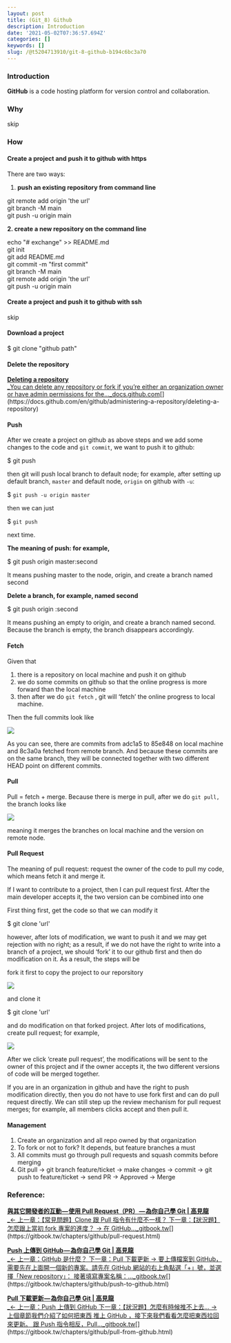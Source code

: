 ```yaml
---
layout: post
title: (Git_8) Github
description: Introduction
date: '2021-05-02T07:36:57.694Z'
categories: []
keywords: []
slug: /@t5204713910/git-8-github-b194c6bc3a70
---
```


### Introduction

**GitHub** is a code hosting platform for version control and collaboration.

### Why

skip

### How

#### Create a project and push it to github with https

There are two ways:

1.  **push an existing repository from command line**

git remote add origin 'the url'  
git branch -M main  
git push -u origin main

**2\. create a new repository on the command line**

echo "# exchange" >> README.md  
git init  
git add README.md  
git commit -m "first commit"  
git branch -M main  
git remote add origin 'the url'  
git push -u origin main

#### Create a project and push it to github with ssh

skip

#### Download a project

$ git clone "github path"

#### Delete the repository

[**Deleting a repository**  
_You can delete any repository or fork if you’re either an organization owner or have admin permissions for the…_docs.github.com](https://docs.github.com/en/github/administering-a-repository/deleting-a-repository "https://docs.github.com/en/github/administering-a-repository/deleting-a-repository")[](https://docs.github.com/en/github/administering-a-repository/deleting-a-repository)

#### Push

After we create a project on github as above steps and we add some changes to the code and `git commit`, we want to push it to github:

$ git push

then git will push local branch to default node; for example, after setting up default branch, `master` and default node, `origin` on github with `-u`:

$ `git push -u origin master`

then we can just

$ `git push`

next time.

**The meaning of push: for example,**

$ git push origin master:second

It means pushing master to the node, origin, and create a branch named second

**Delete a branch, for example, named second**

$ git push origin :second

It means pushing an empty to origin, and create a branch named second. Because the branch is empty, the branch disappears accordingly.

#### Fetch

Given that

1.  there is a repository on local machine and push it on github
2.  we do some commits on github so that the online progress is more forward than the local machine
3.  then after we do `git fetch` , git will ‘fetch’ the online progress to local machine.

Then the full commits look like

![](/Users/chenyongzhe/coding/practice_not_for_github/javascript_practice/medium-to-markdown/medium-export/posts/md_1623056197395/img/1__O1mKn3HJE8CLwy6iti1__qQ.png)

As you can see, there are commits from adc1a5 to 85e848 on local machine and 8c3a0a fetched from remote branch. And because these commits are on the same branch, they will be connected together with two different HEAD point on different commits.

#### Pull

Pull = fetch + merge. Because there is merge in pull, after we do `git pull,` the branch looks like

![](/Users/chenyongzhe/coding/practice_not_for_github/javascript_practice/medium-to-markdown/medium-export/posts/md_1623056197395/img/1__Q1oyPGHGAvu07__OS9IRb9A.png)

meaning it merges the branches on local machine and the version on remote node.

#### Pull Request

The meaning of pull request: request the owner of the code to pull my code, which means fetch it and merge it.

If I want to contribute to a project, then I can pull request first. After the main developer accepts it, the two version can be combined into one

First thing first, get the code so that we can modify it

$ git clone 'url'

however, after lots of modification, we want to push it and we may get rejection with no right; as a result, if we do not have the right to write into a branch of a project, we should ‘fork’ it to our github first and then do modification on it. As a result, the steps will be

fork it first to copy the project to our reporsitory

![](/Users/chenyongzhe/coding/practice_not_for_github/javascript_practice/medium-to-markdown/medium-export/posts/md_1623056197395/img/1__lgHVlwAZmL0dvgF622BD4A.png)

and clone it

$ git clone 'url'

and do modification on that forked project. After lots of modifications, create pull request; for example,

![](/Users/chenyongzhe/coding/practice_not_for_github/javascript_practice/medium-to-markdown/medium-export/posts/md_1623056197395/img/1__VcZSbSXXzCImMp0GnE5GfA.png)

After we click ‘create pull request’, the modifications will be sent to the owner of this project and if the owner accepts it, the two different versions of code will be merged together.

If you are in an organization in github and have the right to push modification directly, then you do not have to use fork first and can do pull request directly. We can still step up the review mechanism for pull request merges; for example, all members clicks accept and then pull it.

#### Management

1.  Create an organization and all repo owned by that organization
2.  To fork or not to fork? It depends, but feature branches a must
3.  All commits must go through pull requests and squash commits before merging
4.  Git pull -> git branch feature/ticket -> make changes -> commit -> git push to feature/ticket -> send PR -> Approved -> Merge

### Reference:

[**與其它開發者的互動 — 使用 Pull Request（PR） — 為你自己學 Git | 高見龍**  
_← 上一章：【常見問題】Clone 跟 Pull 指令有什麼不一樣？ 下一章：【狀況題】怎麼跟上當初 fork 專案的進度？ → 在 GitHub…_gitbook.tw](https://gitbook.tw/chapters/github/pull-request.html "https://gitbook.tw/chapters/github/pull-request.html")[](https://gitbook.tw/chapters/github/pull-request.html)

[**Push 上傳到 GitHub — 為你自己學 Git | 高見龍**  
_← 上一章：GitHub 是什麼？ 下一章：Pull 下載更新 → 要上傳檔案到 GitHub，需要先在上面開一個新的專案。請先在 GitHub 網站的右上角點選「+」號，並選擇「New repository」： 接著填寫專案名稱：…_gitbook.tw](https://gitbook.tw/chapters/github/push-to-github.html "https://gitbook.tw/chapters/github/push-to-github.html")[](https://gitbook.tw/chapters/github/push-to-github.html)

[**Pull 下載更新 — 為你自己學 Git | 高見龍**  
_← 上一章：Push 上傳到 GitHub 下一章：【狀況題】怎麼有時候推不上去… → 上個章節我們介紹了如何把東西 推上 GitHub ，接下來我們看看怎麼把東西拉回來更新。 跟 Push 指令相反，Pull…_gitbook.tw](https://gitbook.tw/chapters/github/pull-from-github.html "https://gitbook.tw/chapters/github/pull-from-github.html")[](https://gitbook.tw/chapters/github/pull-from-github.html)